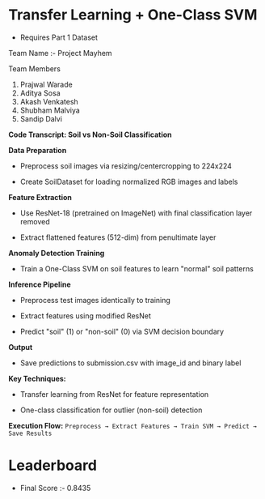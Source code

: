 # Transfer Learning + One-Class SVM
- Requires Part 1 Dataset

Team Name :- Project Mayhem

Team Members 
  1. Prajwal Warade
  2. Aditya Sosa
  3. Akash Venkatesh
  4. Shubham Malviya
  5. Sandip Dalvi

**Code Transcript: Soil vs Non-Soil Classification**

**Data Preparation**

- Preprocess soil images via resizing/centercropping to 224x224

- Create SoilDataset for loading normalized RGB images and labels

**Feature Extraction**

- Use ResNet-18 (pretrained on ImageNet) with final classification layer removed

- Extract flattened features (512-dim) from penultimate layer

**Anomaly Detection Training**

- Train a One-Class SVM on soil features to learn "normal" soil patterns

**Inference Pipeline**

- Preprocess test images identically to training

- Extract features using modified ResNet

- Predict "soil" (1) or "non-soil" (0) via SVM decision boundary

**Output**

- Save predictions to submission.csv with image_id and binary label

**Key Techniques:**

- Transfer learning from ResNet for feature representation

- One-class classification for outlier (non-soil) detection

**Execution Flow:**
```Preprocess → Extract Features → Train SVM → Predict → Save Results```

# Leaderboard
- Final Score :- 0.8435

